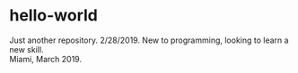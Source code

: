 # hello-world
Just another repository.  2/28/2019.
New to programming, looking to learn a new skill.  
Miami, March 2019. 
